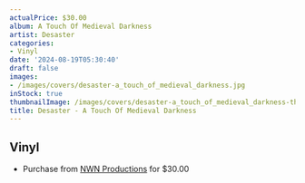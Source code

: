 ```yaml
---
actualPrice: $30.00
album: A Touch Of Medieval Darkness
artist: Desaster
categories:
- Vinyl
date: '2024-08-19T05:30:40'
draft: false
images:
- /images/covers/desaster-a_touch_of_medieval_darkness.jpg
inStock: true
thumbnailImage: /images/covers/desaster-a_touch_of_medieval_darkness-thumb.jpg
title: Desaster - A Touch Of Medieval Darkness
---
```


## Vinyl
* Purchase from [NWN Productions](http://shop.nwnprod.com/index.php?route=product/product&path=75&product_id=54522&sort=pd.name&order=ASC) for $30.00
